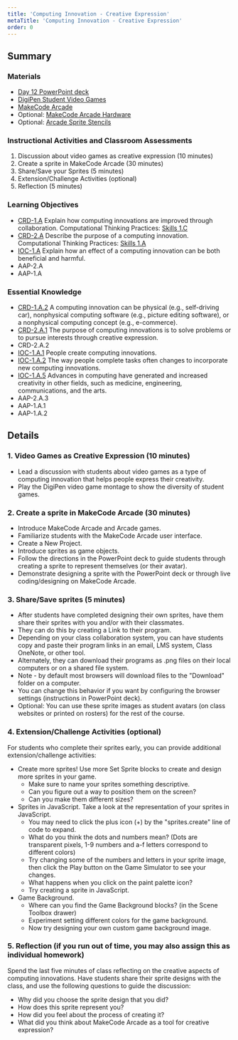 ```yaml
---
title: 'Computing Innovation - Creative Expression'
metaTitle: 'Computing Innovation - Creative Expression'
order: 0
---
```


## Summary

### Materials

* [Day 12 PowerPoint deck](https://1drv.ms/w/s!AqsgsTyHBmRBkA_AD1fgnTelcqiq?e=yWYcKJ)
* [DigiPen Student Video Games](https://youtu.be/Gpvr130vxrQ)
* [MakeCode Arcade](https://arcade.makecode.com)
* Optional: [MakeCode Arcade Hardware](https://arcade.makecode.com/hardware)
* Optional: [Arcade Sprite Stencils](/unit-1/day-12/arcade-sprite-stencils)

### Instructional Activities and Classroom Assessments

1. Discussion about video games as creative expression (10 minutes)
2. Create a sprite in MakeCode Arcade (30 minutes)
3. Share/Save your Sprites (5 minutes)
4. Extension/Challenge Activities (optional)
5. Reflection (5 minutes)

### Learning Objectives

* [CRD-1.A](https://apcentral.collegeboard.org/pdf/ap-computer-science-principles-course-and-exam-description.pdf#page=39) Explain how computing innovations are improved through collaboration.
Computational Thinking Practices: [Skills 1.C](https://apcentral.collegeboard.org/pdf/ap-computer-science-principles-course-and-exam-description.pdf#page=23)
* [CRD-2.A](https://apcentral.collegeboard.org/pdf/ap-computer-science-principles-course-and-exam-description.pdf#page=41) Describe the purpose of a computing innovation.
Computational Thinking Practices: [Skills 1.A](https://apcentral.collegeboard.org/pdf/ap-computer-science-principles-course-and-exam-description.pdf#page=23)
* [IOC-1.A](https://apcentral.collegeboard.org/pdf/ap-computer-science-principles-course-and-exam-description.pdf?course=ap-computer-science-principles#page=121) Explain how an effect of a computing innovation can be both beneficial and harmful.
* AAP-2.A
* AAP-1.A

### Essential Knowledge

* [CRD-1.A.2](https://apcentral.collegeboard.org/pdf/ap-computer-science-principles-course-and-exam-description.pdf#page=39) A computing innovation can be physical (e.g., self-driving car), nonphysical computing software (e.g., picture editing software), or a nonphysical computing concept (e.g., e-commerce).
* [CRD-2.A.1](https://apcentral.collegeboard.org/pdf/ap-computer-science-principles-course-and-exam-description.pdf#page=41) The purpose of computing innovations is to solve problems or to pursue interests through creative expression.
* CRD-2.A.2
* [IOC-1.A.1](https://apcentral.collegeboard.org/pdf/ap-computer-science-principles-course-and-exam-description.pdf?course=ap-computer-science-principles#page=121) People create computing innovations.
* [IOC-1.A.2](https://apcentral.collegeboard.org/pdf/ap-computer-science-principles-course-and-exam-description.pdf?course=ap-computer-science-principles#page=121) The way people complete tasks often changes to incorporate new computing innovations.
* [IOC-1.A.5](https://apcentral.collegeboard.org/pdf/ap-computer-science-principles-course-and-exam-description.pdf?course=ap-computer-science-principles#page=121) Advances in computing have generated and increased creativity in other fields, such as medicine, engineering, communications, and the arts.
* AAP-2.A.3
* AAP-1.A.1
* AAP-1.A.2

## Details

### 1. Video Games as Creative Expression (10 minutes) 

* Lead a discussion with students about video games as a type of computing innovation that helps people express their creativity.
* Play the DigiPen video game montage to show the diversity of student games.

### 2. Create a sprite in MakeCode Arcade (30 minutes) 

* Introduce MakeCode Arcade and Arcade games. 
* Familiarize students with the MakeCode Arcade user interface. 
* Create a New Project. 
* Introduce sprites as game objects. 
* Follow the directions in the PowerPoint deck to guide students through creating a sprite to represent themselves (or their avatar). 
* Demonstrate designing a sprite with the PowerPoint deck or through live coding/designing on MakeCode Arcade. 

### 3. Share/Save sprites (5 minutes) 

* After students have completed designing their own sprites, have them share their sprites with you and/or with their classmates.
* They can do this by creating a Link to their program.
* Depending on your class collaboration system, you can have students copy and paste their program links in an email, LMS system, Class OneNote, or other tool.
* Alternately, they can download their programs as .png files on their local computers or on a shared file system.
* Note - by default most browsers will download files to the "Download" folder on a computer.
* You can change this behavior if you want by configuring the browser settings (instructions in PowerPoint deck).
* Optional: You can use these sprite images as student avatars (on class websites or printed on rosters) for the rest of the course.

### 4. Extension/Challenge Activities (optional) 

For students who complete their sprites early, you can provide additional extension/challenge activities:

* Create more sprites! Use more Set Sprite blocks to create and design more sprites in your game.   
    * Make sure to name your sprites something descriptive.
    * Can you figure out a way to position them on the screen?
    * Can you make them different sizes?
* Sprites in JavaScript. Take a look at the representation of your sprites in JavaScript.
    * You may need to click the plus icon (+) by the "sprites.create" line of code to expand.
    * What do you think the dots and numbers mean? (Dots are transparent pixels, 1-9 numbers and a-f letters correspond to different colors)
    * Try changing some of the numbers and letters in your sprite image, then click the Play button on the Game Simulator to see your changes.
    * What happens when you click on the paint palette icon?
    * Try creating a sprite in JavaScript.
* Game Background.
    * Where can you find the Game Background blocks? (in the Scene Toolbox drawer)
    * Experiment setting different colors for the game background.
    * Now try designing your own custom game background image.

### 5. Reflection (if you run out of time, you may also assign this as individual homework) 

Spend the last five minutes of class reflecting on the creative aspects of computing innovations. Have students share their sprite designs with the class, and use the following questions to guide the discussion:

* Why did you choose the sprite design that you did?
* How does this sprite represent you?
* How did you feel about the process of creating it?
* What did you think about MakeCode Arcade as a tool for creative expression?
